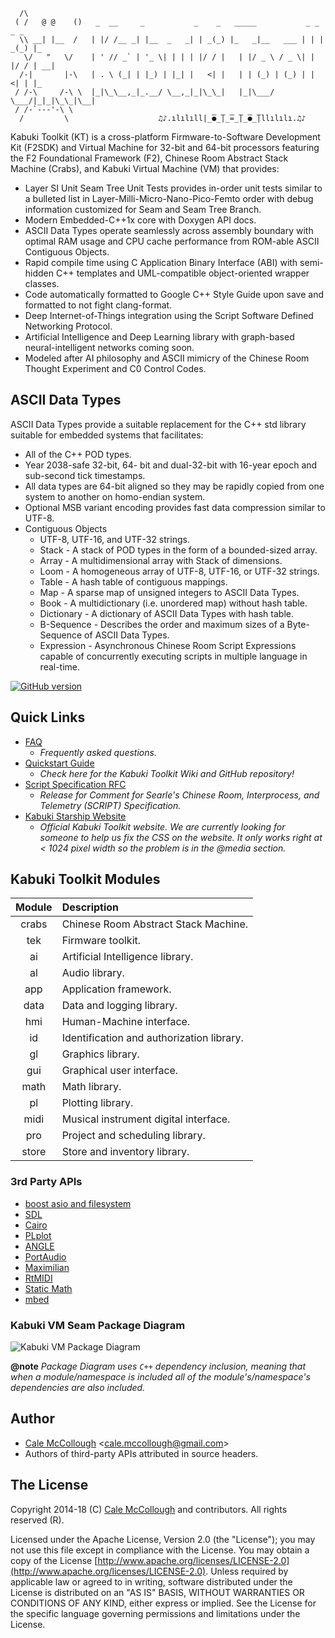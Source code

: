   
```
  /\
 ( /   @ @    ()   _  __     _           _    _   _____           _ _    _ _   
  \\ __| |__  /   | |/ /__ _| |__  _   _| | _(_) |_   _|__   ___ | | | _(_) |_
   \/   "   \/    | ' // _` | '_ \| | | | |/ / |   | |/ _ \ / _ \| | |/ / | __|
  /-|       |-\   | . \ (_| | |_) | |_| |   <| |   | | (_) | (_) | |   <| | |_
 / /-\     /-\ \  |_|\_\__,_|_.__/ \__,_|_|\_\_|   |_|\___/ \___/|_|_|\_\_|\__|
 / /-`---'-\ \  
  /         \                    ♫♪.ılılıll|̲̅̅●̲̅̅|̲̅̅=̲̅̅|̲̅̅●̲̅̅|llılılı.♫♪
```
Kabuki Toolkit (KT) is a cross-platform Firmware-to-Software Development Kit (F2SDK) and Virtual Machine for 32-bit and 64-bit processors featuring the F2 Foundational Framework (F2), Chinese Room Abstract Stack Machine (Crabs), and Kabuki Virtual Machine (VM) that provides:

* Layer SI Unit Seam Tree Unit Tests provides in-order unit tests similar to a bulleted list in Layer-Milli-Micro-Nano-Pico-Femto order with debug information customized for Seam and Seam Tree Branch.
* Modern Embedded-C++1x core with Doxygen API docs.
* ASCII Data Types operate seamlessly across assembly boundary with optimal RAM usage and CPU cache performance from ROM-able ASCII Contiguous Objects.
* Rapid compile time using C Application Binary Interface (ABI) with semi-hidden C++ templates and UML-compatible object-oriented wrapper classes.
* Code automatically formatted to Google C++ Style Guide upon save and formatted to not fight clang-format.
* Deep Internet-of-Things integration using the Script Software Defined Networking Protocol.
* Artificial Intelligence and Deep Learning library with graph-based neural-intelligent networks coming soon.
* Modeled after AI philosophy and ASCII mimicry of the Chinese Room Thought Experiment and C0 Control Codes.

## ASCII Data Types

ASCII Data Types provide a suitable replacement for the C++ std library suitable for embedded systems that facilitates:

* All of the C++ POD types.
* Year 2038-safe 32-bit, 64- bit and dual-32-bit with 16-year epoch and sub-second tick timestamps.
* All data types are 64-bit aligned so they may be rapidly copied from one system to another on homo-endian system.
* Optional MSB variant encoding provides fast data compression similar to UTF-8.
* Contiguous Objects
  * UTF-8, UTF-16, and UTF-32 strings.
  * Stack - A stack of POD types in the form of a bounded-sized array.
  * Array - A multidimensional array with Stack of dimensions.
  * Loom - A homogeneous array of UTF-8, UTF-16, or UTF-32 strings.
  * Table - A hash table of contiguous mappings.
  * Map - A sparse map of unsigned integers to ASCII Data Types.
  * Book - A multidictionary (i.e. unordered map) without hash table.
  * Dictionary - A dictionary of ASCII Data Types with hash table.
  * B-Sequence - Describes the order and maximum sizes of a Byte-Sequence of ASCII Data Types.
  * Expression - Asynchronous Chinese Room Script Expressions capable of concurrently executing scripts in multiple language in real-time.

[![GitHub version](https://badge.fury.io/gh/kabuki-starship%2Fkabuki-toolkit.svg)](https://badge.fury.io/gh/kabuki-starship%2Fkabuki-toolkit)

## Quick Links

* [FAQ](https://github.com/kabuki-starship/kabuki-toolkit.git/blob/master/docs/faq.md)
  - *Frequently asked questions.*
* [Quickstart Guide](https://github.com/kabuki-starship/kabuki-toolkit.git/blob/master/docs/quickstart-guide.md)
  - *Check here for the Kabuki Toolkit Wiki and GitHub repository!*
* [Script Specification RFC](https://github.com/kabuki-starship/script/wiki/SCRIPT-Specification-RFC)
  - *Release for Comment for Searle's Chinese Room, Interprocess, and Telemetry (SCRIPT) Specification.*
* [Kabuki Starship Website](https://kabuki-starship.github.io/)
  - *Official Kabuki Toolkit website. We are currently looking for someone to help us fix the CSS on the website. It only works right at < 1024 pixel width so the problem is in the @media section.*

## Kabuki Toolkit Modules

| Module | Description |
|:------:|:------------|
| crabs  | Chinese Room Abstract Stack Machine. |
| tek    | Firmware toolkit. |
| ai     | Artificial Intelligence library. |
| al     | Audio library. |
| app    | Application framework. |
| data   | Data and logging library. |
| hmi    | Human-Machine interface. |
| id     | Identification and authorization library. |
| gl     | Graphics library. |
| gui    | Graphical user interface. |
| math   | Math library. |
| pl     | Plotting library. |
| midi   | Musical instrument digital interface. |
| pro    | Project and scheduling library. |
| store  | Store and inventory library. |

### 3rd Party APIs

* [boost asio and filesystem](https://www.boost.org/)
* [SDL](https://www.libsdl.org/)
* [Cairo](https://www.cairographics.org/)
* [PLplot](https://github.com/PLplot/PLplot)
* [ANGLE](https://github.com/google/angle)
* [PortAudio](http://www.portaudio.com/)
* [Maximilian](https://github.com/micknoise/Maximilian)
* [RtMIDI](https://github.com/thestk/rtmidi)
* [Static Math](https://github.com/Morwenn/static_math)
* [mbed](https://www.mbed.com/en/)

### Kabuki VM Seam Package Diagram

![Kabuki VM Package Diagram](https://raw.githubusercontent.com/kabuki-starship/kabuki-toolkit/master/docs/kabuki_vm_package_diagram.jpg)

**@note** *Package Diagram uses `C++` dependency inclusion, meaning that when a module/namespace is included all of the module's/namespace's dependencies are also included.*

## Author

* [Cale McCollough](https://calemccollough.github.io) <[cale.mccollough@gmail.com](mailto:cale.mccollough@gmail.com)>
* Authors of third-party APIs attributed in source headers.

## The License

Copyright 2014-18 (C) [Cale McCollough](mailto:calemccollough@gmail.com) and contributors. All rights reserved (R).

Licensed under the Apache License, Version 2.0 (the "License"); you may not use this file except in compliance with the License. You may obtain a copy of the License [http://www.apache.org/licenses/LICENSE-2.0](http://www.apache.org/licenses/LICENSE-2.0). Unless required by applicable law or agreed to in writing, software distributed under the License is distributed on an "AS IS" BASIS, WITHOUT WARRANTIES OR CONDITIONS OF ANY KIND, either express or implied. See the License for the specific language governing permissions and limitations under the License.
